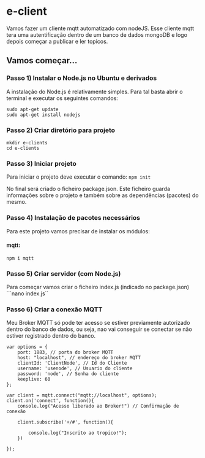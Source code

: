 # e-client
Vamos fazer um cliente mqtt automatizado com nodeJS.
Esse cliente mqtt tera uma autentificação dentro de um banco de dados mongoDB e logo depois começar a publicar e ler topicos.

## Vamos começar…
### Passo 1) Instalar o Node.js no Ubuntu e derivados
A instalação do Node.js é relativamente simples. Para tal basta abrir o terminal e executar os seguintes comandos:

``` 
sudo apt-get update
sudo apt-get install nodejs 
```

### Passo 2) Criar diretório para projeto


``` 
mkdir e-clients 
cd e-clients
```

### Passo 3) Iniciar projeto
Para iniciar o projeto deve executar o comando:
```npm init```

No final será criado o ficheiro package.json. Este ficheiro guarda informações sobre o projeto e também sobre as dependências (pacotes) do mesmo.
### Passo 4) Instalação de pacotes necessários
Para este projeto vamos precisar de instalar os módulos:
#### mqtt:

``` npm i mqtt ```

### Passo 5) Criar servidor (com Node.js)
Para começar vamos criar o ficheiro index.js (indicado no package.json)
```nano index.js``

### Passo 6) Criar a conexão MQTT

Meu Broker MQTT só pode ter acesso se estiver previamente autorizado dentro do banco de dados, ou seja, nao vai conseguir se conectar se não estiver registrado dentro do banco.

```
var options = {
    port: 1883, // porta do broker MQTT
    host: "localhost", // endereço do broker MQTT
    clientId: 'ClientNode', // Id do Cliente
    username: 'usenode', // Usuario do cliente
    password: 'node', // Senha do cliente  
    keeplive: 60
};

var client = mqtt.connect("mqtt://localhost", options);
client.on('connect', function(){
    console.log("Acesso liberado ao Broker!") // Confirmação de conexão

    client.subscribe('+/#', function(){

        console.log("Inscrito ao tropico!");
    })

});

```
